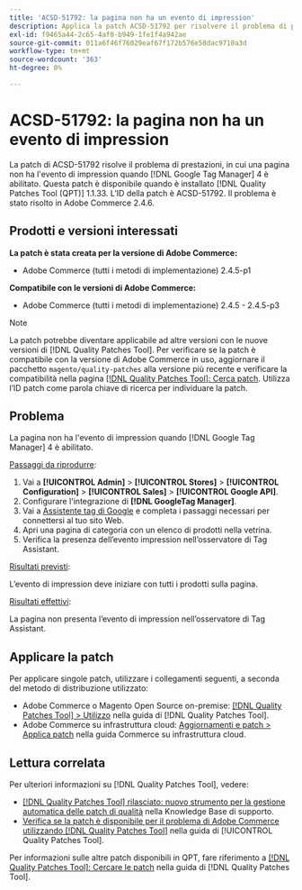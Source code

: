 ```yaml
---
title: 'ACSD-51792: la pagina non ha un evento di impression'
description: Applica la patch ACSD-51792 per risolvere il problema di prestazioni di Adobe Commerce, in cui una pagina non presenta l’evento di impression quando è abilitato Google Tag Manager 4.
exl-id: f9465a44-2c65-4af0-b949-1fe1f4a942ae
source-git-commit: 011a6f46f76029eaf67f172b576e58dac9710a3d
workflow-type: tm+mt
source-wordcount: '363'
ht-degree: 0%

---
```


# ACSD-51792: la pagina non ha un evento di impression

La patch di ACSD-51792 risolve il problema di prestazioni, in cui una pagina non ha l&#39;evento di impression quando [!DNL Google Tag Manager] 4 è abilitato. Questa patch è disponibile quando è installato [!DNL Quality Patches Tool (QPT)] 1.1.33. L’ID della patch è ACSD-51792. Il problema è stato risolto in Adobe Commerce 2.4.6.

## Prodotti e versioni interessati

**La patch è stata creata per la versione di Adobe Commerce:**

* Adobe Commerce (tutti i metodi di implementazione) 2.4.5-p1

**Compatibile con le versioni di Adobe Commerce:**

* Adobe Commerce (tutti i metodi di implementazione) 2.4.5 - 2.4.5-p3

>[!NOTE]
>
>La patch potrebbe diventare applicabile ad altre versioni con le nuove versioni di [!DNL Quality Patches Tool]. Per verificare se la patch è compatibile con la versione di Adobe Commerce in uso, aggiornare il pacchetto `magento/quality-patches` alla versione più recente e verificare la compatibilità nella pagina [[!DNL Quality Patches Tool]: Cerca patch](https://experienceleague.adobe.com/tools/commerce-quality-patches/index.html?lang=it). Utilizza l’ID patch come parola chiave di ricerca per individuare la patch.

## Problema

La pagina non ha l&#39;evento di impression quando [!DNL Google Tag Manager] 4 è abilitato.

<u>Passaggi da riprodurre</u>:

1. Vai a **[!UICONTROL Admin]** > **[!UICONTROL Stores]** > **[!UICONTROL Configuration]** > **[!UICONTROL Sales]** > **[!UICONTROL Google API]**.
1. Configurare l&#39;integrazione di **[!DNL GoogleTag Manager]**.
1. Vai a [Assistente tag di Google](https://tagassistant.google.com/) e completa i passaggi necessari per connettersi al tuo sito Web.
1. Apri una pagina di categoria con un elenco di prodotti nella vetrina.
1. Verifica la presenza dell’evento impression nell’osservatore di Tag Assistant.

<u>Risultati previsti</u>:

L’evento di impression deve iniziare con tutti i prodotti sulla pagina.

<u>Risultati effettivi</u>:

La pagina non presenta l’evento di impression nell’osservatore di Tag Assistant.

## Applicare la patch

Per applicare singole patch, utilizzare i collegamenti seguenti, a seconda del metodo di distribuzione utilizzato:

* Adobe Commerce o Magento Open Source on-premise: [[!DNL Quality Patches Tool] > Utilizzo](/help/tools/quality-patches-tool/usage.md) nella guida di [!DNL Quality Patches Tool].
* Adobe Commerce su infrastruttura cloud: [Aggiornamenti e patch > Applica patch](https://experienceleague.adobe.com/docs/commerce-cloud-service/user-guide/develop/upgrade/apply-patches.html?lang=it) nella guida Commerce su infrastruttura cloud.

## Lettura correlata

Per ulteriori informazioni su [!DNL Quality Patches Tool], vedere:

* [[!DNL Quality Patches Tool] rilasciato: nuovo strumento per la gestione automatica delle patch di qualità](https://experienceleague.adobe.com/it/docs/commerce-operations/tools/quality-patches-tool/quality-patches-tool-to-self-serve-quality-patches) nella Knowledge Base di supporto.
* [Verifica se la patch è disponibile per il problema di Adobe Commerce utilizzando  [!DNL Quality Patches Tool]](/help/tools/quality-patches-tool/patches-available-in-qpt/check-patch-for-magento-issue-with-magento-quality-patches.md) nella guida di [!UICONTROL Quality Patches Tool].


Per informazioni sulle altre patch disponibili in QPT, fare riferimento a [[!DNL Quality Patches Tool]: Cercare le patch](https://experienceleague.adobe.com/tools/commerce-quality-patches/index.html?lang=it) nella guida di [!DNL Quality Patches Tool].
